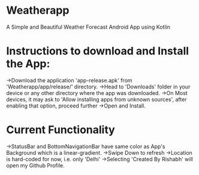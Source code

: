 # Weatherapp
A Simple and Beautiful Weather Forecast Android App using Kotlin

# Instructions to download and Install the App:
->Download the application 'app-release.apk' from 'Weatherapp/app/release/' directory.
->Head to 'Downloads' folder in your device or any other directory where the app was downloaded.
->On Most devices, it may ask to 'Allow installing apps from unknown sources', after enabling that option, proceed further
->Open and Install.

# Current Functionality
->StatusBar and BottomNavigationBar have same color as App's Background which is a linear-gradient.
->Swipe Down to refresh
->Location is hard-coded for now, i.e. only 'Delhi'
->Selecting 'Created By Rishabh' will open my Github Profile.
